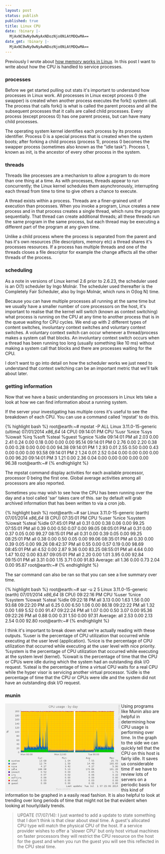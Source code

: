 ```yaml
---
layout: post
status: publish
published: true
title: Linux CPU
date: !binary |-
  MjAxNC0wNy0wNyAxNDozNjo0NiAtMDQwMA==
date_gmt: !binary |-
  MjAxNC0wNy0wNyAwNDozNjo0NiAtMDQwMA==
---
```

Previously I wrote about <a href="https://dodwell.us/linux-memory/" title="Linux Memory">how memory works in Linux</a>. In this post I want to write about how the CPU is handled to service processes.


### processes

Before we get started pulling out stats it's important to understand how processes in Linux work. All processes in Linux except process 0 (the swapper) is created when another process executes the fork() system call. The process that calls fork() is what is called the parent process and all the subsequent processes that it calls are called child processes. Every process (except process 0) has one parent process, but can have many child processes.

The operating system kernel identifies each process by its process identifier. Process 0 is a special process that is created when the system boots; after forking a child process (process 1), process 0 becomes the swapper process (sometimes also known as the "idle task"). Process 1, known as init, is the ancestor of every other process in the system.


### threads

Threads like processes are a mechanism to allow a program to do more than one thing at a time. As with processes, threads appear to run concurrently; the Linux kernel schedules them asynchronously, interrupting each thread from time to time to give others a chance to execute.

A thread exists within a process. Threads are a finer-grained unit of execution than processes. When you invoke a program, Linux creates a new process and in that process creates a single thread, which runs the program sequentially. That thread can create additional threads; all these threads run the same program in the same process, but each thread may be executing a different part of the program at any given time.

Unlike a child process where the process is separated from the parent and has it's own resources (file descriptors, memory etc) a thread shares it's processes resources. If a process has multiple threads and one of the threads closes a file descriptor for example the change affects all the other threads of the process.


### scheduling

As a note in versions of Linux kernel 2.6 prior to 2.6.23, the scheduler used is an O(1) scheduler by Ingo Moln&aacute;r. The scheduler used thereafter is the Completely Fair Scheduler, also by Ingo Moln&aacute;r, which runs in O(log N) time.

Because you can have multiple processes all running at the same time but we usually have a smaller number of core processors on the host, it's important to realise that the kernel will switch (known as context switching) what process is running on the CPU at any time to another process that is in the queue waiting for CPU cycles. We end up with 2 different types of content switches, involuntary context switches and voluntary context switches. A voluntary context switch can occur whenever a thread/process makes a system call that blocks. An involuntary context switch occurs when a thread has been running too long (usually something like 10 ms) without making a system call that blocks and there are processes waiting for the CPU. 

I don't want to go into detail on how the scheduler works we just need to understand that context switching can be an important metric that we'll talk about later.


### getting information

Now that we have a basic understanding on processors in Linux lets take a look at how we can find information about a running system.

If the server your investigating has multiple cores it's useful to see the breakdown of each CPU. You can use a command called 'mpstat' to do this.

{% highlight bash %}
root@earth:~# mpstat -P ALL
Linux 3.11.0-15-generic (ultima)        07/01/2014      _x86_64_        (4 CPU)
09:14:01 PM  CPU    %usr   %nice    %sys %iowait    %irq   %soft  %steal  %guest  %gnice   %idle
09:14:01 PM  all    2.03    0.00    2.41    0.24    0.00    0.18    0.00    0.00    0.00   95.14
09:14:01 PM    0    2.76    0.00    2.20    0.38    0.00    0.28    0.00    0.00    0.00   94.38
09:14:01 PM    1    2.93    0.01    2.55    0.50    0.00    0.43    0.00    0.00    0.00   93.58
09:14:01 PM    2    1.24    0.01    2.52    0.04    0.00    0.00    0.00    0.00    0.00   96.20
09:14:01 PM    3    1.21    0.00    2.36    0.04    0.00    0.00    0.00    0.00    0.00   96.38
root@earth:~#
{% endhighlight %}

The mpstat command display activities for each available processor, processor 0 being the first one. Global average activities among all processors are also reported. 

Sometimes you may wish to see how the CPU has been running over the day and a tool called 'sar' takes care of this. sar by default will grab archived information that has been written to via a cron job.

{% highlight bash %}
root@earth:~# sar
Linux 3.11.0-15-generic (earth)        07/01/2014      _x86_64_        (8 CPU)
07:35:01 PM     CPU     %user     %nice   %system   %iowait    %steal     %idle
07:45:01 PM     all      0.31      0.00      0.38      0.06      0.00     99.25
07:55:01 PM     all      0.39      0.00      0.50      0.07      0.00     99.05
08:05:01 PM     all      0.31      0.00      0.37      0.05      0.00     99.27
08:15:01 PM     all      0.31      0.00      0.39      0.05      0.00     99.25
08:25:01 PM     all      0.38      0.00      0.50      0.05      0.00     99.06
08:35:01 PM     all      0.30      0.00      0.39      0.05      0.00     99.26
08:42:37 PM     all      0.55      0.00      0.57      0.19      0.00     98.69
08:45:01 PM     all      4.52      0.00      2.87      9.36      0.00     83.25
08:55:01 PM     all      4.64      0.00      1.47     10.02      0.00     83.87
09:05:01 PM     all      2.20      0.00      1.01      3.95      0.00     92.84
09:15:01 PM     all      3.31      0.00      1.15      3.71      0.00     91.83
Average:        all      1.36      0.00      0.73      2.04      0.00     95.87
root@earth:~#
{% endhighlight %}

The sar command can also be ran so that you can see a live summary over time.

{% highlight bash %}
root@earth:~# sar -u 2 5
Linux 3.11.0-15-generic (earth)        07/01/2014      _x86_64_        (8 CPU)
09:22:16 PM     CPU     %user     %nice   %system   %iowait    %steal     %idle
09:22:18 PM     all      3.13      0.00      1.63      1.56      0.00     93.68
09:22:20 PM     all      6.25      0.00      6.50      1.06      0.00     86.18
09:22:22 PM     all      1.32      0.00      1.69      5.52      0.00     91.47
09:22:24 PM     all      1.07      0.00      0.50      3.07      0.00     95.36
09:22:26 PM     all      0.88      0.00      0.31      1.50      0.00     97.31
Average:        all      2.53      0.00      2.13      2.54      0.00     92.80
root@earth:~#
{% endhighlight %}
 
I think it's important to break down what we're actually reading with these outputs. %user is the percentage of CPU utilization that occurred while executing at the user level (application). %nice is the percentage of CPU utilization that occurred while executing at the user level with nice priority. %system is the percentage of CPU utilization that occurred while executing at the system level (kernel). %iowait is the percentage of time that the CPU or CPUs were idle during which the system had an outstanding disk I/O request. %steal is the percentage of time a virtual CPU waits for a real CPU while the hyper visor is servicing another virtual processor. %idle is the percentage of time that the CPU or CPUs were idle and the system did not have an outstanding disk I/O request.


### munin

<a href="/images/cpu-day.png"><img src="/images/cpu-day.png" alt="cpu-day" width="378" height="286" style="float:left;"/></a>Using programs like Munin also are helpful in determining how CPU usage is performing over time. In the graph to the side we can quickly tell that the CPU on this host is fairly idle. It saves us considerable time if we have to review lots of servers on a periodic basis for this kind of information to be graphed in a easily read fashion. It is also helpful to look at trending over long periods of time that might not be that evident when looking at hourly/daily trends. 

> UPDATE (17/07/14): I just wanted to add a update to state something that I don't think is that clear about steal time. A guest's allocated CPU type will match the physical CPU of the host. If a service provider wishes to offer a 'slower CPU' but only host virtual machines on faster processors they will restrict the CPU resource on the host for the guest and when you run the guest you will see this reflected in the CPU steal time. 
